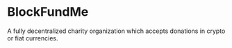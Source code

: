 # BlockFundMe
A fully decentralized charity organization which accepts donations in crypto or fiat currencies.
